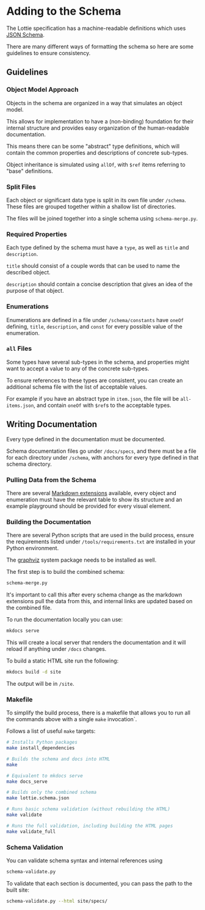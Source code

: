# Adding to the Schema

The Lottie specification has a machine-readable definitions which uses
[JSON Schema](https://json-schema.org/).

There are many different ways of formatting the schema so here are some
guidelines to ensure consistency.

## Guidelines

### Object Model Approach

Objects in the schema are organized in a way that simulates an object model.

This allows for implementation to have a (non-binding) foundation for their
internal structure and provides easy organization of the human-readable
documentation.

This means there can be some "abstract" type definitions, which
will contain the common properties and descriptions of concrete sub-types.

Object inheritance is simulated using `allOf`, with `$ref` items referring to
"base" definitions.

### Split Files

Each object or significant data type is split in its own file under `/schema`.
These files are grouped together within a shallow list of directories.

The files will be joined together into a single schema using `schema-merge.py`.

### Required Properties

Each type defined by the schema must have a `type`, as well as `title` and `description`.

`title` should consist of a couple words that can be used to name the described object.

`description` should contain a concise description that gives an idea of the purpose of that object.

### Enumerations

Enumerations are defined in a file under `/schema/constants` have `oneOf`
defining, `title`, `description`, and `const` for every possible value
of the enumeration.

### `all` Files

Some types have several sub-types in the schema, and properties might want
to accept a value to any of the concrete sub-types.

To ensure references to these types are consistent, you can create an additional
schema file with the list of acceptable values.

For example if you have an abstract type in `item.json`, the file will be
`all-items.json`, and contain `oneOf` with `$ref`s to the acceptable types.


## Writing Documentation

Every type defined in the documentation must be documented.

Schema documentation files go under `/docs/specs`, and there must be a
file for each directory under `/schema`, with anchors for every type
defined in that schema directory.

### Pulling Data from the Schema

There are several [Markdown extensions](extensions.md) available,
every object and enumeration must have the relevant table to show its
structure and an example playground should be provided for every visual element.


### Building the Documentation

There are several Python scripts that are used in the build process,
ensure the requirements listed under `/tools/requirements.txt` are
installed in your Python environment.

The [graphviz](https://graphviz.org/download/) system package needs to be installed as well.

The first step is to build the combined schema:

```bash
schema-merge.py
```

It's important to call this after every schema change as the markdown
extensions pull the data from this, and internal links are updated based
on the combined file.

To run the documentation locally you can use:

```bash
mkdocs serve
```

This will create a local server that renders the documentation and it
will reload if anything under `/docs` changes.

To build a static HTML site run the following:

```bash
mkdocs build -d site
```

The output will be in `/site`.

### Makefile

To simplify the build process, there is a makefile that allows you to
run all the commands above with a single `make` invocation`.

Follows a list of useful `make` targets:

```bash
# Installs Python packages
make install_dependencies

# Builds the schema and docs into HTML
make

# Equivalent to mkdocs serve
make docs_serve

# Builds only the combined schema
make lottie.schema.json

# Runs basic schema validation (without rebuilding the HTML)
make validate

# Runs the full validation, including building the HTML pages
make validate_full
```


### Schema Validation

You can validate schema syntax and internal references using

```bash
schema-validate.py
```

To validate that each section is documented, you can pass the path
to the built site:

```bash
schema-validate.py --html site/specs/
```
